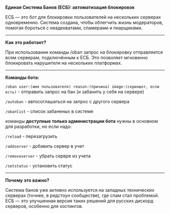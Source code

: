 **Единая Система Банов (ЕСБ): автоматизация блокировок**

ЕСБ — это бот для блокировки пользователей на нескольких серверах одновременно. Система создана, чтобы облегчить жизнь модераторов, помогая бороться с неадекватами, спамерами и пиарщиками.

---

**Как это работает?**

При использовании команды /oban запрос на блокировку отправляется всем серверам, подключённым к ЕСБ. Это позволяет мгновенно блокировать нарушителя на нескольких платформах.

---

**Команды бота:**

``/oban user:(имя пользователя) reason:(причина) image:(скриншот, если есть)`` - отправить запрос на бан (и забанить у себя на сервере)

``/autoban`` - автосоглашаться на запрос с другого сервера

``/obanlist`` - список забаненых в системе

 команды **доступные только администрации бота** нужны в основном для разработки, но если надо:
 
``/reload`` - перезагрузить 

``/addserver`` - добавить сервер в учет

``/removeserver`` - убрать сервре из учета

``/setstatus`` - установить статус

---

**Почему это важно?**

Система банов уже активно используется на западных технических серверах (точнее, в редстоун сообществе), где спам стал проблемой. ЕСБ — это улучшенная версия таких решений для русских дискорд серверов, особенно для хостингов.
